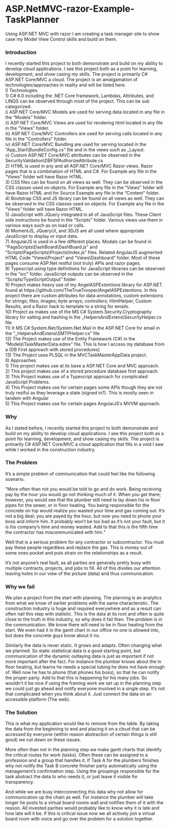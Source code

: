 # ASP.NetMVC-razor-Example-TaskPlanner
Using ASP.NET MVC with razor I am creating a task manager site to show case my Model View Control skills and build on them.

<h3>Introduction</h3> 
<p>I recently started this project to both demonstrate and build on my ability to develop cloud applications. I see this project both as a point for learning, development, and show casing my skills. The project is primarily C# ASP.NET Core/MVC a cloud. The project is an amalgamation of technologies/approaches in reality and will be listed here.<br/>
I)	Technologies<br/>
    1)	C# 6.0 including the .NET Core framework, Lambdas, Attributes, and LINQS can be observed through most of the project. This   can be sub categorized. <br/>
        i)	ASP.NET Core/MVC Models are used for serving data located in any file in the “Models” folder.<br/>
        ii)	ASP.NET Core/MVC Views are used for rendering html located in any file in the “Views” folder.<br/>
        iii)	ASP.NET Core/MVC Controllers are used for serving calls located in any file in the “Controllers” folder.<br/>
        iv)	ASP.NET Core/MVC Bundling are used for serving located in the “App_Start\BundleConfig.cs” file and in the views such as _Layout.<br/>
        v)	Custom ASP.NET Core/MVC  attributes can be observed in the SecurityValidation\DBFSPAuthorizeAttribute.cs<br/>
    2)	HTML is used in any and all ASP.NET Core/MVC Razor views. Razor pages that is a combination of HTML and C#. For Example any file in the “Views” folder will have Razor HTML.<br/>
    3)	CSS files can be found on all views as well. They can be observed in the CSS classes used on objects. For Example any file in the “Views” folder will have Razor HTML and for Source Example any file in the “Content” folder.  <br/>
    4)	Bootstrap CSS and JS library can be found on all views as well. They can be observed in the CSS classes used on objects. For Example any file in the “Views” folder will have Razor HTML.<br/>
    5)	JavaScript with JQuery integrated in all of JavaScript files. These Client side instructions be found in the “Scripts” folder. Various views use them in various ways such as on load or calls.<br/>
    6)	MomentJS, JQueryUI, and 3DJS are all used where appropriate JavaScript to display or input data.<br/>
    7)	AngularJS is used in a few different places. Modals can be found in “PageScripts\DashBoard\DashBoard.js” and “Scripts\PageScripts\Projects\Index.js” files. Related AngularJS augmented HTML Code “Views\Project” and “Views\Dashboard” folder. Most of these pages consume ASP.Net restful (not truly) APIs and razor pages. <br/>
    8)	Typescript using type definitions for JavaScript libraries can be observed in the “src” folder. JavaScript outputs can be observed in the “Scripts/TypeScriptOutput” folder<br/>
    9)	Project makes heavy use of my AngelASPExtentions library for ASP.NET. found at https://github.com/TheTrueTrooper/AngelASPExtentions. In this project there are custom attributes for data annotations, custom extensions for strings; files; images; byte arrays; controllers; HtmlHelper, Custom Results, and a Razor hack to template to a string for emails.<br/>
    10)	Project as makes use of the MS C# System.Security.Cryptography library for salting and hashing in the _HelpersAndExtens\SecurityHelper.cs file<br/>
    11)	It MS C# System.Net/System.Net.Mail in the ASP.NET Core for email in the “_HelpersAndExtens\SMTPHelper.cs” file <br/>
    12)	The Project makes use of the Entity Framework (C#) in the “Models\TaskMasterData.edmx” file. This Is how I access my database from a (DB First approach with stored procedures)<br/>
    13)	The Project uses PLSQL in the MVCTaskMasterAppData project. <br/>
II)	Approaches<br/>
    1)	This project makes use at its base a ASP.NET Core and MVC approach.<br/>
    2)	This project makes use of a stored procedure database first approach.<br/>
    3)	This Project makes use of a Typescript approach for complicated JavaScript Problems.<br/>
    4)	This Project makes use for certain pages some APIs though they are not truly restful as they leverage a state (signed in?). This is mostly seen in tandem with Angular<br/>
    5)	This Project makes use for certain pages AngularJS’s MVVM approach.</p>

<h3>Why</h3>  

<p>As I stated before, I recently started this project to both demonstrate and build on my ability to develop cloud applications. I see this project both as a point for learning, development, and show casing my skills. The project is primarily C# ASP.NET Core/MVC a cloud application that fills in a void I saw while I worked in the construction industry. </p>

<h3>The Problem</h3>

<p>It’s a simple problem of communication that could feel like the following scenario.</p>
<p>“More often than not you would be told to go and do work. Being receiving pay by the hour you would go not thinking much of it. When you get there; however, you would see that the plumber still need to lay down his in floor pipes for the sewer, or in floor heating. You being responsible for the concrete on top would realize you wasted your time and gas coming out. 
It’s not a big deal; you are payed by the hour, but now you need to phone your boss and inform him. It probably won’t be too bad as it’s not your fault, but it is his company’s time and money wasted. Add to that this is the fifth time the contractor has miscommunicated with him.“</p>
<p>Well that is a serious problem for any contractor or subcontractor. You must pay these people regardless and replace the gas. This is money out of some ones pocket and puts strain on the relationships as a result.</p>
<p>It’s not anyone’s real fault, as all parties are generally pretty busy with multiple contracts, projects, and jobs to fill. All of this divides our attention leaving holes in our view of the picture (data) and thus communication.</p>

<h3>Why we fail</h3>

<p>We plan a project from the start with planning. The planning is an analytics from what we know of earlier problems with the same characteristic. The construction industry is huge and required everywhere and as a result can often nail this step with statistic. This is the data at its root and often is quite close to the truth in this industry, so why does it fail then. 
The problem is in the communication. We know there will need to be in floor heating from the start. We even had it in the gantt chart in our office no one is allowed into, but does the concrete guys know about it no.</p>
Similarly the data is never static. It grows and adapts. Often changing what we planned. So static statistical data is a good starting point, but communication of the dynamic outlaying data is just as important if not more important after the fact. For instance the plumber knows about the in floor heating, but learns he needs a special tubing he does not have enough of. Well now he has to phone (that phones his boss), so that he can notify the proper party. Add to that this is happening for his many jobs.
So wouldn’t it be nice if using the framing work we set up in the planning step we could just go ahead and notify everyone involved in a single step. It’s not that complicated when you think about it. Just connect the data on an accessible platform (The web).</p>

<h3>The Solution</h3>

<p>This is what my application would like to remove from the table. By taking the data from the beginning to end and placing it on a cloud that can be accessed by everyone (within reason abstraction of certain things is still good) we cut down on these issues.</p>
<p>More often than not in the planning step we make gantt charts that identify the critical routes for work (tasks). Often these can be assigned to a profession and a group that handles it. If Task A for the plumbers finishes why not notify the Task B concrete finisher party automatically using the management’s confirmation step. Using the groupings responsible for the task abstract the data to who needs it, or just leave it visible for transparency.</p>
<p>And while we are busy interconnecting this data why not allow for communication up the chain as well. For instance the plumber will take longer he posts to a virtual board rooms wall and notifies them of it with the reason. All invested parities would probably like to know why it is late and how late will it be. If this is critical issue now we all actively join a virtual board room with voice and go over the problem for a solution together.</p>
</span>
